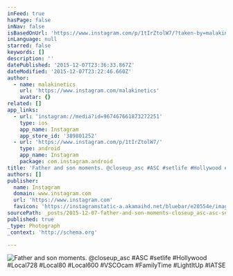 ```yaml
---
inFeed: true
hasPage: false
inNav: false
isBasedOnUrl: 'https://www.instagram.com/p/1tIrZtolW7/?taken-by=malakinetics'
inLanguage: null
starred: false
keywords: []
description: ''
datePublished: '2015-12-07T23:36:33.867Z'
dateModified: '2015-12-07T23:22:46.660Z'
author:
  - name: malakinetics
    url: 'https://www.instagram.com/malakinetics'
    avatar: {}
related: []
app_links:
  - url: 'instagram://media?id=967467661873272251'
    type: ios
    app_name: Instagram
    app_store_id: '389801252'
  - url: 'https://www.instagram.com/p/1tIrZtolW7/'
    type: android
    app_name: Instagram
    package: com.instagram.android
title: 'Father and son moments. @closeup_asc #ASC #setlife #Hollywood #Local728 #Local80 #Local600 #VSCOcam #FamilyTime #LightItUp #IATSE'
authors: []
publisher:
  name: Instagram
  domain: www.instagram.com
  url: 'https://www.instagram.com'
  favicon: 'https://instagramstatic-a.akamaihd.net/bluebar/e20554e/images/ico/favicon.ico'
sourcePath: _posts/2015-12-07-father-and-son-moments-closeup_asc-asc-setlife-hollywoo.md
published: true
_type: Photograph
_context: 'http://schema.org'

---
```

![Father and son moments. @closeup_asc #ASC #setlife #Hollywood #Local728 #Local80 #Local600 #VSCOcam #FamilyTime #LightItUp #IATSE](https://s3-us-west-2.amazonaws.com/the-grid-img/p/a490c296c92dddeedb30cc87767a6f329b38a14c.jpg)